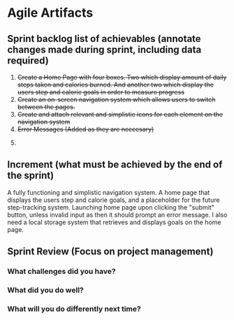 # Agile Artifacts
## Sprint backlog list of achievables (annotate changes made during sprint, including data required)
1. ~~Create a Home Page with four boxes. Two which display amount of daily steps taken and calories burned. And another two which display the users step and calorie goals in order to measure progress~~
2. ~~Create an on-screen navigation system which allows users to switch between the pages.~~
3. ~~Create and attach relevant and simplistic icons for each element on the navigation system~~
4. ~~Error Messages (Added as they are neccesary)~~
5. ~~~Add local storage system for goals (added as they are neccessary)~~
## Increment (what must be achieved by the end of the sprint)
A fully functioning and simplistic navigation system. 
A home page that displays the users step and calorie goals, and a placeholder for the future step-tracking system.
Launching home page upon clicking the "submit" button, unless invalid input as then it should prompt an error message.
I also need a local storage system that retrieves and displays goals on the home page.

## Sprint Review (Focus on project management)
### What challenges did you have?

### What did you do well?

### What will you do differently next time?
